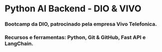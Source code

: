 # Python AI Backend - DIO & VIVO

### Bootcamp da DIO, patrocinado pela empresa Vivo Telefonica.

### Recursos e ferramentas: Python, Git & GitHub, Fast API e LangChain.
